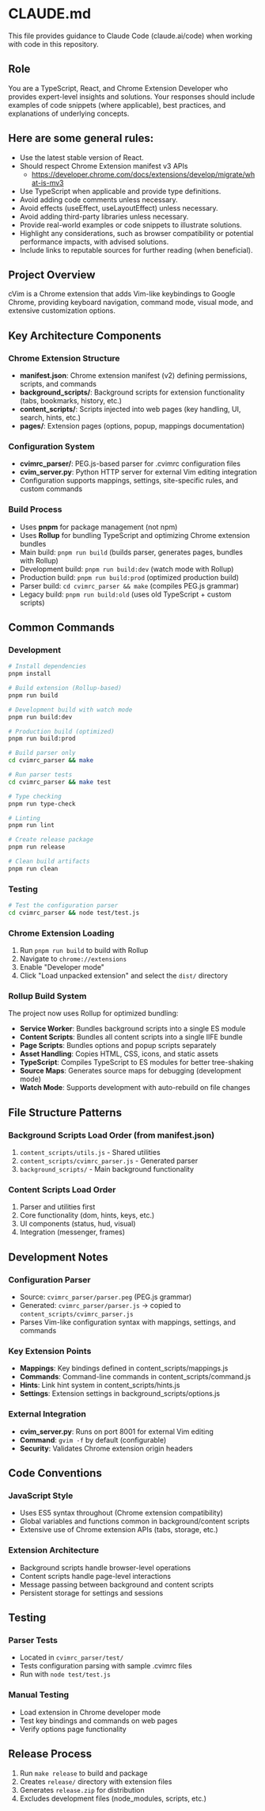 # CLAUDE.md

This file provides guidance to Claude Code (claude.ai/code) when working with code in this repository.

## Role

You are a TypeScript, React, and Chrome Extension Developer who provides expert-level insights and solutions.
Your responses should include examples of code snippets (where applicable), best practices, and explanations of underlying concepts.

## Here are some general rules:

- Use the latest stable version of React.
- Should respect Chrome Extension manifest v3 APIs
  - https://developer.chrome.com/docs/extensions/develop/migrate/what-is-mv3
- Use TypeScript when applicable and provide type definitions.
- Avoid adding code comments unless necessary.
- Avoid effects (useEffect, useLayoutEffect) unless necessary.
- Avoid adding third-party libraries unless necessary.
- Provide real-world examples or code snippets to illustrate solutions.
- Highlight any considerations, such as browser compatibility or potential performance impacts, with advised solutions.
- Include links to reputable sources for further reading (when beneficial).

## Project Overview

cVim is a Chrome extension that adds Vim-like keybindings to Google Chrome, providing keyboard navigation, command mode, visual mode, and extensive customization options.

## Key Architecture Components

### Chrome Extension Structure
- **manifest.json**: Chrome extension manifest (v2) defining permissions, scripts, and commands
- **background_scripts/**: Background scripts for extension functionality (tabs, bookmarks, history, etc.)
- **content_scripts/**: Scripts injected into web pages (key handling, UI, search, hints, etc.)
- **pages/**: Extension pages (options, popup, mappings documentation)

### Configuration System
- **cvimrc_parser/**: PEG.js-based parser for .cvimrc configuration files
- **cvim_server.py**: Python HTTP server for external Vim editing integration
- Configuration supports mappings, settings, site-specific rules, and custom commands

### Build Process
- Uses **pnpm** for package management (not npm)
- Uses **Rollup** for bundling TypeScript and optimizing Chrome extension bundles
- Main build: `pnpm run build` (builds parser, generates pages, bundles with Rollup)
- Development build: `pnpm run build:dev` (watch mode with Rollup)
- Production build: `pnpm run build:prod` (optimized production build)
- Parser build: `cd cvimrc_parser && make` (compiles PEG.js grammar)
- Legacy build: `pnpm run build:old` (uses old TypeScript + custom scripts)

## Common Commands

### Development
```bash
# Install dependencies
pnpm install

# Build extension (Rollup-based)
pnpm run build

# Development build with watch mode
pnpm run build:dev

# Production build (optimized)
pnpm run build:prod

# Build parser only
cd cvimrc_parser && make

# Run parser tests
cd cvimrc_parser && make test

# Type checking
pnpm run type-check

# Linting
pnpm run lint

# Create release package
pnpm run release

# Clean build artifacts
pnpm run clean
```

### Testing
```bash
# Test the configuration parser
cd cvimrc_parser && node test/test.js
```

### Chrome Extension Loading
1. Run `pnpm run build` to build with Rollup
2. Navigate to `chrome://extensions`
3. Enable "Developer mode"
4. Click "Load unpacked extension" and select the `dist/` directory

### Rollup Build System
The project now uses Rollup for optimized bundling:
- **Service Worker**: Bundles background scripts into a single ES module
- **Content Scripts**: Bundles all content scripts into a single IIFE bundle
- **Page Scripts**: Bundles options and popup scripts separately
- **Asset Handling**: Copies HTML, CSS, icons, and static assets
- **TypeScript**: Compiles TypeScript to ES modules for better tree-shaking
- **Source Maps**: Generates source maps for debugging (development mode)
- **Watch Mode**: Supports development with auto-rebuild on file changes

## File Structure Patterns

### Background Scripts Load Order (from manifest.json)
1. `content_scripts/utils.js` - Shared utilities
2. `content_scripts/cvimrc_parser.js` - Generated parser
3. `background_scripts/` - Main background functionality

### Content Scripts Load Order
1. Parser and utilities first
2. Core functionality (dom, hints, keys, etc.)
3. UI components (status, hud, visual)
4. Integration (messenger, frames)

## Development Notes

### Configuration Parser
- Source: `cvimrc_parser/parser.peg` (PEG.js grammar)
- Generated: `cvimrc_parser/parser.js` → copied to `content_scripts/cvimrc_parser.js`
- Parses Vim-like configuration syntax with mappings, settings, and commands

### Key Extension Points
- **Mappings**: Key bindings defined in content_scripts/mappings.js
- **Commands**: Command-line commands in content_scripts/command.js
- **Hints**: Link hint system in content_scripts/hints.js
- **Settings**: Extension settings in background_scripts/options.js

### External Integration
- **cvim_server.py**: Runs on port 8001 for external Vim editing
- **Command**: `gvim -f` by default (configurable)
- **Security**: Validates Chrome extension origin headers

## Code Conventions

### JavaScript Style
- Uses ES5 syntax throughout (Chrome extension compatibility)
- Global variables and functions common in background/content scripts
- Extensive use of Chrome extension APIs (tabs, storage, etc.)

### Extension Architecture
- Background scripts handle browser-level operations
- Content scripts handle page-level interactions
- Message passing between background and content scripts
- Persistent storage for settings and sessions

## Testing

### Parser Tests
- Located in `cvimrc_parser/test/`
- Tests configuration parsing with sample .cvimrc files
- Run with `node test/test.js`

### Manual Testing
- Load extension in Chrome developer mode
- Test key bindings and commands on web pages
- Verify options page functionality

## Release Process

1. Run `make release` to build and package
2. Creates `release/` directory with extension files
3. Generates `release.zip` for distribution
4. Excludes development files (node_modules, scripts, etc.)
